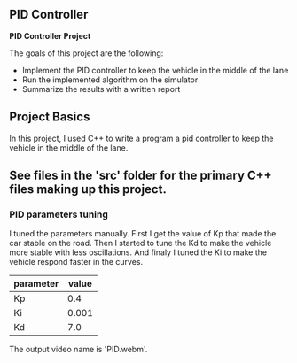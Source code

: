 **PID Controller**
---

**PID Controller Project**

The goals of this project are the following:

* Implement the PID controller to keep the vehicle in the middle of the lane
* Run the implemented algorithm on the simulator
* Summarize the results with a written report



## Project Basics
In this project, I used C++ to write a program a pid controller to keep the vehicle in the middle of the lane.

See files in the 'src' folder for the primary C++ files making up this project.
---
### PID parameters tuning

I tuned the parameters manually. 
First I get the value of Kp that made the car stable on the road. 
Then I started to tune the Kd to make the vehicle more stable with less oscillations.
And finaly I tuned the Ki to make the vehicle respond faster in the curves.  

| parameter |   value   |
| ----- | ------- |
|  Kp   | 0.4 |
|  Ki   | 0.001 |
|  Kd   | 7.0 |

The output video name is 'PID.webm'.